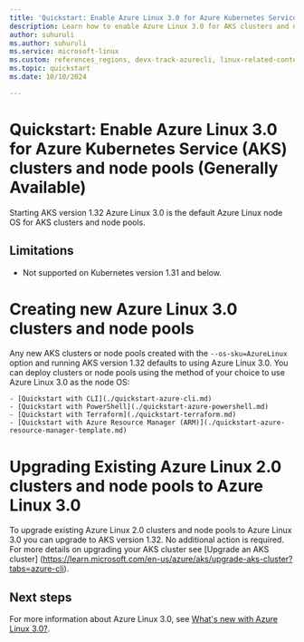 ```yaml
---
title: 'Quickstart: Enable Azure Linux 3.0 for Azure Kubernetes Service (AKS) clusters and node pools (Generally Available)'
description: Learn how to enable Azure Linux 3.0 for AKS clusters and node pools.
author: suhuruli
ms.author: suhuruli
ms.service: microsoft-linux
ms.custom: references_regions, devx-track-azurecli, linux-related-content
ms.topic: quickstart
ms.date: 10/10/2024

---
```

# Quickstart: Enable Azure Linux 3.0 for Azure Kubernetes Service (AKS) clusters and node pools (Generally Available)

Starting AKS version 1.32 Azure Linux 3.0 is the default Azure Linux node OS for AKS clusters and node pools. 

## Limitations

* Not supported on Kubernetes version 1.31 and below.

# Creating new Azure Linux 3.0 clusters and node pools

Any new AKS clusters or node pools created with the `--os-sku=AzureLinux` option and running AKS version 1.32 defaults to using Azure Linux 3.0. You can deploy clusters or node pools using the method of your choice to use Azure Linux 3.0 as the node OS:

    - [Quickstart with CLI](./quickstart-azure-cli.md)
    - [Quickstart with PowerShell](./quickstart-azure-powershell.md)
    - [Quickstart with Terraform](./quickstart-terraform.md)
    - [Quickstart with Azure Resource Manager (ARM)](./quickstart-azure-resource-manager-template.md)

# Upgrading Existing Azure Linux 2.0 clusters and node pools to Azure Linux 3.0

To upgrade existing Azure Linux 2.0 clusters and node pools to Azure Linux 3.0 you can upgrade to AKS version 1.32. No additional action is required. For more details on upgrading your AKS cluster see [Upgrade an AKS cluster] (https://learn.microsoft.com/en-us/azure/aks/upgrade-aks-cluster?tabs=azure-cli).  

## Next steps
For more information about Azure Linux 3.0, see [What's new with Azure Linux 3.0?](./intro-azure-linux.md).
